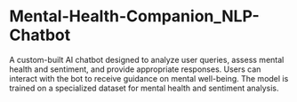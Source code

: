 # Mental-Health-Companion_NLP-Chatbot
A custom-built AI chatbot designed to analyze user queries, assess mental health and sentiment, and provide appropriate responses. Users can interact with the bot to receive guidance on mental well-being. The model is trained on a specialized dataset for mental health and sentiment analysis.
